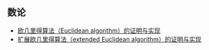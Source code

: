 ## 数论

- [欧几里得算法（Euclidean algorithm）的证明与实现](euclidean_algorithm)
- [扩展欧几里得算法（extended Euclidean algorithm）的证明与实现](extended_euclidean_algorithm)
